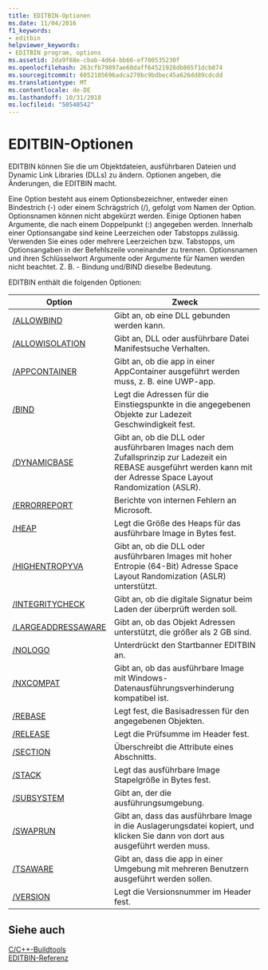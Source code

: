 ```yaml
---
title: EDITBIN-Optionen
ms.date: 11/04/2016
f1_keywords:
- editbin
helpviewer_keywords:
- EDITBIN program, options
ms.assetid: 2da9f88e-cbab-4d64-bb66-ef700535230f
ms.openlocfilehash: 263cfb79897ae60daff64521928db865f1dcb874
ms.sourcegitcommit: 6052185696adca270bc9bdbec45a626dd89cdcdd
ms.translationtype: MT
ms.contentlocale: de-DE
ms.lasthandoff: 10/31/2018
ms.locfileid: "50540542"
---
```

# <a name="editbin-options"></a>EDITBIN-Optionen

EDITBIN können Sie die um Objektdateien, ausführbaren Dateien und Dynamic Link Libraries (DLLs) zu ändern. Optionen angeben, die Änderungen, die EDITBIN macht.

Eine Option besteht aus einem Optionsbezeichner, entweder einen Bindestrich (-) oder einem Schrägstrich (/), gefolgt vom Namen der Option. Optionsnamen können nicht abgekürzt werden. Einige Optionen haben Argumente, die nach einem Doppelpunkt (:) angegeben werden. Innerhalb einer Optionsangabe sind keine Leerzeichen oder Tabstopps zulässig. Verwenden Sie eines oder mehrere Leerzeichen bzw. Tabstopps, um Optionsangaben in der Befehlszeile voneinander zu trennen. Optionsnamen und ihren Schlüsselwort Argumente oder Argumente für Namen werden nicht beachtet. Z. B. - Bindung und/BIND dieselbe Bedeutung.

EDITBIN enthält die folgenden Optionen:

|Option|Zweck|
|------------|-------------|
|[/ALLOWBIND](../../build/reference/allowbind.md)|Gibt an, ob eine DLL gebunden werden kann.|
|[/ALLOWISOLATION](../../build/reference/allowisolation.md)|Gibt an, DLL oder ausführbare Datei Manifestsuche Verhalten.|
|[/APPCONTAINER](../../build/reference/appcontainer.md)|Gibt an, ob die app in einer AppContainer ausgeführt werden muss, z. B. eine UWP-app.|
|[/BIND](../../build/reference/bind.md)|Legt die Adressen für die Einstiegspunkte in die angegebenen Objekte zur Ladezeit Geschwindigkeit fest.|
|[/DYNAMICBASE](../../build/reference/dynamicbase.md)|Gibt an, ob die DLL oder ausführbaren Images nach dem Zufallsprinzip zur Ladezeit ein REBASE ausgeführt werden kann mit der Adresse Space Layout Randomization (ASLR).|
|[/ERRORREPORT](../../build/reference/errorreport-editbin-exe.md)|Berichte von internen Fehlern an Microsoft.|
|[/HEAP](../../build/reference/heap.md)|Legt die Größe des Heaps für das ausführbare Image in Bytes fest.|
|[/HIGHENTROPYVA](../../build/reference/highentropyva.md)|Gibt an, ob die DLL oder ausführbaren Images mit hoher Entropie (64-Bit) Adresse Space Layout Randomization (ASLR) unterstützt.|
|[/INTEGRITYCHECK](../../build/reference/integritycheck.md)|Gibt an, ob die digitale Signatur beim Laden der überprüft werden soll.|
|[/LARGEADDRESSAWARE](../../build/reference/largeaddressaware.md)|Gibt an, ob das Objekt Adressen unterstützt, die größer als 2 GB sind.|
|[/NOLOGO](../../build/reference/nologo-editbin.md)|Unterdrückt den Startbanner EDITBIN an.|
|[/NXCOMPAT](../../build/reference/nxcompat.md)|Gibt an, ob das ausführbare Image mit Windows-Datenausführungsverhinderung kompatibel ist.|
|[/REBASE](../../build/reference/rebase.md)|Legt fest, die Basisadressen für den angegebenen Objekten.|
|[/RELEASE](../../build/reference/release.md)|Legt die Prüfsumme im Header fest.|
|[/SECTION](../../build/reference/section-editbin.md)|Überschreibt die Attribute eines Abschnitts.|
|[/STACK](../../build/reference/stack.md)|Legt das ausführbare Image Stapelgröße in Bytes fest.|
|[/SUBSYSTEM](../../build/reference/subsystem.md)|Gibt an, der die ausführungsumgebung.|
|[/SWAPRUN](../../build/reference/swaprun.md)|Gibt an, dass das ausführbare Image in die Auslagerungsdatei kopiert, und klicken Sie dann von dort aus ausgeführt werden muss.|
|[/TSAWARE](../../build/reference/tsaware.md)|Gibt an, dass die app in einer Umgebung mit mehreren Benutzern ausgeführt werden sollen.|
|[/VERSION](../../build/reference/version.md)|Legt die Versionsnummer im Header fest.|

## <a name="see-also"></a>Siehe auch

[C/C++-Buildtools](../../build/reference/c-cpp-build-tools.md)<br/>
[EDITBIN-Referenz](../../build/reference/editbin-reference.md)